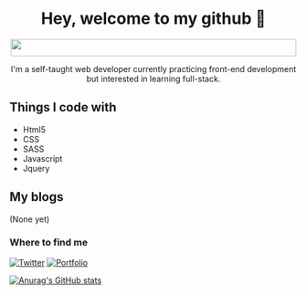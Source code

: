 <h1 align="center">Hey, welcome to my github 👋</h1>

<p align="center"><img align="center" width="500" height="30" src="https://i.imgur.com/35OTdci.gif"></p>

 <p align="center">I'm a self-taught web developer currently practicing front-end development but interested in learning full-stack. </p>
   
   
## Things I code with
- Html5
- CSS
- SASS
- Javascript
- Jquery     

## My blogs

(None yet)

### Where to find me
[![Twitter](https://img.shields.io/badge/Twitter-%231DA1F2.svg?style=for-the-badge&logo=Twitter&logoColor=white)](https://twitter.com/dundeedev)
[![Portfolio](https://img.shields.io/badge/-portfolio-red?style=for-the-badge&logo=dribbble&logoColor=white)](https://dundeedevelops.com)


[![Anurag's GitHub stats](https://github-readme-stats.vercel.app/api?username=DundeeA&count_private=true&theme=vision-friendly-dark)](https://github.com/anuraghazra/github-readme-stats)


